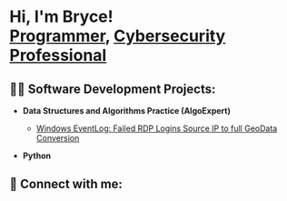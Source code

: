 <h1>Hi, I'm Bryce! <br/><a href="https://github.com/bcottrell1">Programmer</a>, <a href="[https://www.linkedin.com/in/brycecottrell/)">Cybersecurity Professional</a>

<h2>👨‍💻 Software Development Projects:</h2>

- <b>Data Structures and Algorithms Practice (AlgoExpert)</b>
 
  - [Windows EventLog: Failed RDP Logins Source IP to full GeoData Conversion](https://github.com/joshmadakor1/Sentinel-Lab)

- <b>Python</b>
  

<h2> 🤳 Connect with me:</h2>





<!--
**bcottrell91/bcottrell91** is a ✨ _special_ ✨ repository because its `README.md` (this file) appears on your GitHub profile.

Here are some ideas to get you started:

- 🔭 I’m currently working on ...
- 🌱 I’m currently learning ...
- 👯 I’m looking to collaborate on ...
- 🤔 I’m looking for help with ...
- 💬 Ask me about ...
- 📫 How to reach me: ...
- 😄 Pronouns: ...
- ⚡ Fun fact: ...
-->

